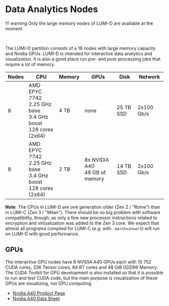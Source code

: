 # Data Analytics Nodes

[a40-product]: https://www.nvidia.com/en-us/data-center/a40/
[a40-specs]: https://www.nvidia.com/content/dam/en-zz/Solutions/Data-Center/a40/proviz-print-nvidia-a40-datasheet-us-nvidia-1469711-r8-web.pdf

!!! warning
    Only the large memory nodes of LUMI-D are available at the moment.

</br>

The LUMI-D partition consists of a 16 nodes with large memory capacity and
Nvidia GPUs. LUMI-D is intended for interactive data analytics and
visualization. It is also a good place run pre- and post-processing jobs that
require a lot of memory.



| Nodes | CPU                                                                 | Memory | GPUs                                 | Disk      | Network    |
|-------|---------------------------------------------------------------------|--------|--------------------------------------|-----------|------------|
| 8     | AMD EPYC 7742<br>2.25 GHz base<br>3.4 GHz boost<br>128 cores (2x64) | 4 TB   | none                                 | 25 TB SSD | 2x100 Gb/s |
| 8     | AMD EPYC 7742<br>2.25 GHz base<br>3.4 GHz boost<br>128 cores (2x64) | 2 TB   | 8x NVIDIA A40<br>48 GB of memory | 14 TB SSD | 2x100 Gb/s |

**Note**: The CPUs in LUMI-D are one generation older (Zen 2 / "Rome") than in
LUMI-C (Zen 3 / "Milan"). There should be no big problem with
software compatibility, though, as only a few new processor instructions related
to encryption and virtualization was added to the Zen 3 core. We expect that
almost all programs compiled for LUMI-C (e.g. with `-march=znver3`)
will run on LUMI-D with good performance.

## GPUs

The interactive GPU nodes have 8 NVIDIA A40 GPUs each with 10 752 CUDA
cores, 336 Tensor cores, 84 RT cores and 48 GiB GDDR6 Memory. The CUDA Toolkit 
for GPU development is also installed so that it is possible to run and test 
CUDA code, but the main purpose is visualization of these GPUs are visualizing,
not GPU computing.

* [Nvidia A40 Product Page][a40-product]
* [Nvidia A40 Data Sheet][a40-specs]
